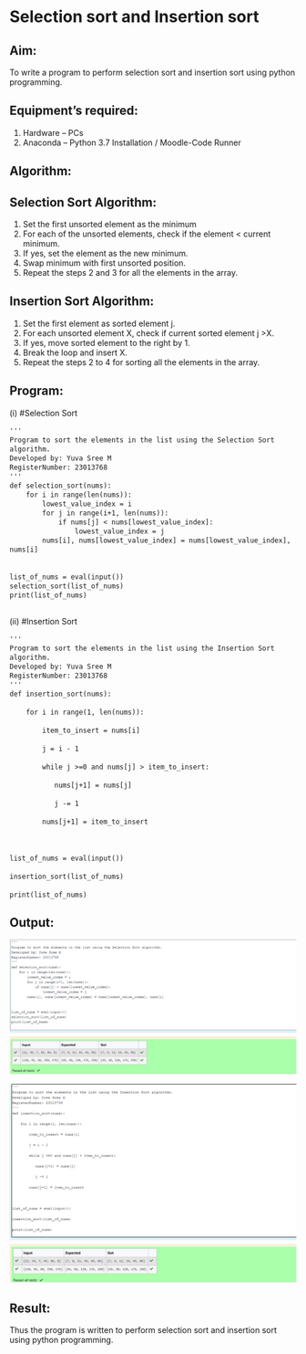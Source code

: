 # Selection sort and Insertion sort
## Aim:
To write a program to perform selection sort and insertion sort using python programming.
## Equipment’s required:
1.	Hardware – PCs
2.	Anaconda – Python 3.7 Installation / Moodle-Code Runner
## Algorithm:
## Selection Sort Algorithm:
1.	Set the first unsorted element as the minimum
2.	For each of the unsorted elements, check if the element < current minimum.
3.	If yes, set the element as the new minimum.
4.	Swap minimum with first unsorted position.
5.	Repeat the steps 2 and 3 for all the elements in the array.
## Insertion Sort Algorithm:
1.	Set the first element as sorted element j.
2.	For each unsorted element X, check if current sorted element j >X.
3.	If yes, move sorted element to the right by 1.
4.	Break the loop and insert X.
5.	Repeat the steps 2 to 4 for sorting all the elements in the array.
## Program:
(i)	#Selection Sort
```
''' 
Program to sort the elements in the list using the Selection Sort algorithm.
Developed by: Yuva Sree M
RegisterNumber: 23013768
'''
def selection_sort(nums):
    for i in range(len(nums)):
        lowest_value_index = i
        for j in range(i+1, len(nums)):
            if nums[j] < nums[lowest_value_index]:
                lowest_value_index = j
        nums[i], nums[lowest_value_index] = nums[lowest_value_index], nums[i]
        
    
list_of_nums = eval(input())
selection_sort(list_of_nums)
print(list_of_nums)


```
(ii)	#Insertion Sort
```
''' 
Program to sort the elements in the list using the Insertion Sort algorithm.
Developed by: Yuva Sree M
RegisterNumber: 23013768
'''
def insertion_sort(nums):
    
    for i in range(1, len(nums)):
        
        item_to_insert = nums[i]
        
        j = i - 1
        
        while j >=0 and nums[j] > item_to_insert:
           
           nums[j+1] = nums[j]
           
           j -= 1
           
        nums[j+1] = item_to_insert   
        
    
    
list_of_nums = eval(input())

insertion_sort(list_of_nums)

print(list_of_nums)

```

## Output:
![Alt text](selectionsort.png)

![Alt text](insectionsort.png)




## Result:
Thus the program is written to perform selection sort and insertion sort using python programming.
